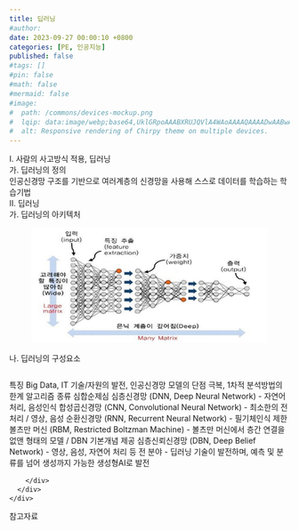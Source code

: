 ```yaml
---
title: 딥러닝
#author: 
date: 2023-09-27 00:00:10 +0800
categories: [PE, 인공지능]
published: false
#tags: []
#pin: false
#math: false
#mermaid: false
#image:
#  path: /commons/devices-mockup.png
#  lqip: data:image/webp;base64,UklGRpoAAABXRUJQVlA4WAoAAAAQAAAADwAABwAAQUxQSDIAAAARL0AmbZurmr57yyIiqE8oiG0bejIYEQTgqiDA9vqnsUSI6H+oAERp2HZ65qP/VIAWAFZQOCBCAAAA8AEAnQEqEAAIAAVAfCWkAALp8sF8rgRgAP7o9FDvMCkMde9PK7euH5M1m6VWoDXf2FkP3BqV0ZYbO6NA/VFIAAAA
#  alt: Responsive rendering of Chirpy theme on multiple devices.
---
```


<div class="post-wrap">
  <div class="para">
    <div class="para-title">
      I. 사람의 사고방식 적용, 딥러닝
    </div>
    <div class="para-cntnt">
      <div class="para">
        <div class="para-title">
          가. 딥러닝의 정의
        </div>
        <div class="para-cntnt">
            인공신경망 구조를 기반으로 여러계층의 신경망을 사용해 스스로 데이터를 학습하는 학습기법
        </div>
      </div>
    </div>
  </div>
  
  <div class="para">
    <div class="para-title">
      II. 딥러닝
    </div>
    <div class="para-cntnt">
      <div class="para">
        <div class="para-title">
          가. 딥러닝의 아키텍처
        </div>
        <div class="para-cntnt">
          <figure class="post-figure">
            <img src="/assets/img/posts/딥러닝.png" alt="딥러닝">
<!--            <figcaption>Source: Unveiling the Metaverse: Exploring Emerging Trends, Multifaceted Perspectives, and Future Challenges</figcaption>-->
          </figure>
        </div>
      </div>
      <div class="para">
        <div class="para-title">
          나. 딥러닝의 구성요소
        </div>
        <div class="para-cntnt">
          <table class="post-table">
          </table>
          특징
  Big Data, IT 기술/자원의 발전, 인공신경망 모델의 단점 극복, 1차적 분석방법의 한계
알고리즘 종류 심합순제심
  심층신경망 (DNN, Deep Neural Network) - 자연어처리, 음성인식
  합성곱신경망 (CNN, Convolutional Neural Network) - 최소한의 전처리 / 영상, 음성
  순환신경망 (RNN, Recurrent Neural Network) - 필기체인식
  제한볼츠만 머신 (RBM, Restricted Boltzman Machine) - 볼츠만 머신에서 층간 연결을 없앤 형태의 모델 / DBN 기본개념 제공
  심층신뢰신경망 (DBN, Deep Belief Network) - 영상, 음성, 자연어 처리 등 전 분야
- 딥러닝 기술이 발전하며, 예측 및 분류를 넘어 생성까지 가능한 생성형AI로 발전

        </div>
      </div>
    </div>
  </div>

  <div class="refr-wrap">
    <div class="refr-title">
        참고자료
    </div>
    <ol class="refr-list">
    <!--    <li>(나현식, 최대선) <a target="_blank" href="https://scienceon.kisti.re.kr/commons/util/originalView.do?cn=JAKO202225948430499&oCn=JAKO202225948430499&dbt=JAKO&journal=NJOU00291864">메타버스 보안 위협 요소 및 대응 방안 검토</a></li>-->
    <!--    <li>(M. Uddin, S. Manickam, H. Ullah, M. Obaidat and A. Dandoush) <a target="_blank" href="https://ieeexplore.ieee.org/abstract/document/10138386">Unveiling the Metaverse: Exploring Emerging Trends, Multifaceted Perspectives, and Future Challenges</a></li>-->
    </ol>
  </div>
</div>
